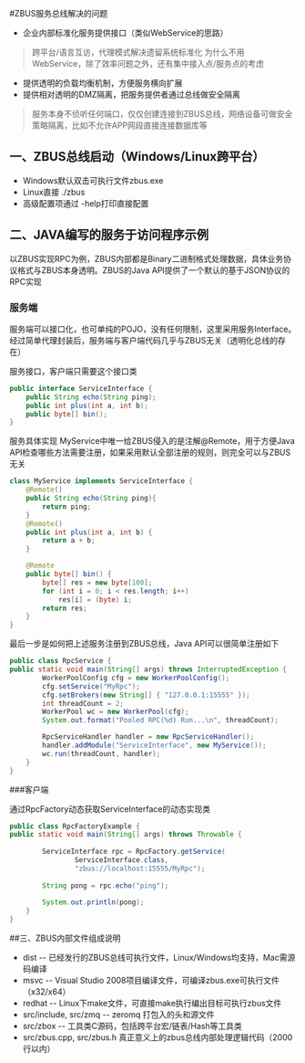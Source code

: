 #ZBUS服务总线解决的问题
* 企业内部标准化服务提供接口（类似WebService的思路）
> 跨平台/语言互访，代理模式解决遗留系统标准化
> 为什么不用WebService，除了效率问题之外，还有集中接入点/服务点的考虑
* 提供透明的负载均衡机制，方便服务横向扩展
* 提供相对透明的DMZ隔离，把服务提供者通过总线做安全隔离
> 服务本身不侦听任何端口，仅仅创建连接到ZBUS总线，网络设备可做安全策略隔离，比如不允许APP网段直接连接数据库等

## 一、ZBUS总线启动（Windows/Linux跨平台）

* Windows默认双击可执行文件zbus.exe
* Linux直接 ./zbus
* 高级配置项通过 -help打印直接配置

## 二、JAVA编写的服务于访问程序示例

以ZBUS实现RPC为例，ZBUS内部都是Binary二进制格式处理数据，具体业务协议格式与ZBUS本身透明。ZBUS的Java API提供了一个默认的基于JSON协议的RPC实现

### 服务端

服务端可以接口化，也可单纯的POJO，没有任何限制，这里采用服务Interface。经过简单代理封装后，服务端与客户端代码几乎与ZBUS无关（透明化总线的存在）

服务接口，客户端只需要这个接口类

```java
public interface ServiceInterface { 
	public String echo(String ping); 
	public int plus(int a, int b);
	public byte[] bin();
}
```

服务具体实现
MyService中唯一给ZBUS侵入的是注解@Remote，用于方便Java API检查哪些方法需要注册，如果采用默认全部注册的规则，则完全可以与ZBUS无关

```java
class MyService implements ServiceInterface {
	@Remote() 
	public String echo(String ping){ 
		return ping;
	}
	@Remote()
	public int plus(int a, int b) {
		return a + b;
	}

	@Remote
	public byte[] bin() {
		byte[] res = new byte[100];
		for (int i = 0; i < res.length; i++)
			res[i] = (byte) i;
		return res;
	}
}
```

最后一步是如何把上述服务注册到ZBUS总线，Java API可以很简单注册如下

```java
public class RpcService {
public static void main(String[] args) throws InterruptedException { 
		WorkerPoolConfig cfg = new WorkerPoolConfig();
		cfg.setService("MyRpc"); 
		cfg.setBrokers(new String[] { "127.0.0.1:15555" });
		int threadCount = 2;
		WorkerPool wc = new WorkerPool(cfg);
		System.out.format("Pooled RPC(%d) Run...\n", threadCount);

		RpcServiceHandler handler = new RpcServiceHandler();  	
		handler.addModule("ServiceInterface", new MyService());  
		wc.run(threadCount, handler); 
	}
}
```

###客户端

通过RpcFactory动态获取ServiceInterface的动态实现类

```java
public class RpcFactoryExample {
public static void main(String[] args) throws Throwable { 
		
		ServiceInterface rpc = RpcFactory.getService(
				ServiceInterface.class, 
				"zbus://localhost:15555/MyRpc"); 
		
		String pong = rpc.echo("ping");
		
		System.out.println(pong); 
	}
}
```

##三、ZBUS内部文件组成说明

* dist -- 已经发行的ZBUS总线可执行文件，Linux/Windows均支持，Mac需源码编译
* msvc -- Visual Studio 2008项目编译文件，可编译zbus.exe可执行文件（x32/x64）
* redhat -- Linux下make文件，可直接make执行编出目标可执行zbus文件
* src/include, src/zmq -- zeromq 打包入的头和源文件
* src/zbox -- 工具类C源码，包括跨平台宏/链表/Hash等工具类
* src/zbus.cpp, src/zbus.h 真正意义上的zbus总线内部处理逻辑代码（2000行以内）

